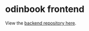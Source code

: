 # odinbook frontend

View the [backend repository here](https://github.com/daniel-moderiano/odinbook-backend).
